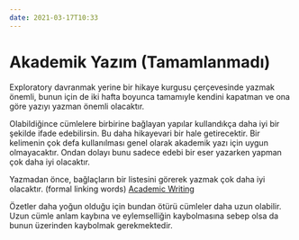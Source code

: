 ```yaml
---
date: 2021-03-17T10:33
---
```


# Akademik Yazım (Tamamlanmadı)


Exploratory davranmak yerine bir hikaye kurgusu çerçevesinde yazmak önemli, bunun için de iki hafta boyunca tamamıyle kendini kapatman ve ona göre yazıyı yazman önemli olacaktır.

Olabildiğince cümlelere birbirine bağlayan yapılar kullandıkça daha iyi bir şekilde ifade edebilirsin. Bu daha hikayevari bir hale getirecektir. Bir kelimenin çok defa kullanılması genel olarak akademik yazı için uygun olmayacaktır. Ondan dolayı bunu sadece edebi bir eser yazarken yapman çok daha iyi olacaktır.

Yazmadan önce, bağlaçların bir listesini görerek yazmak çok daha iyi olacaktır. (formal linking words)
[Academic Writing](academic-englishuk.com/linking)

Özetler daha yoğun olduğu için bundan ötürü cümleler daha uzun olabilir. Uzun cümle anlam kaybına ve eylemselliğin kaybolmasına sebep olsa da bunun üzerinden kaybolmak gerekmektedir.









